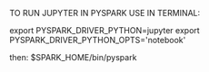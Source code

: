 TO RUN JUPYTER IN PYSPARK USE IN TERMINAL:

export PYSPARK_DRIVER_PYTHON=jupyter
export PYSPARK_DRIVER_PYTHON_OPTS='notebook'

then:
$SPARK_HOME/bin/pyspark
